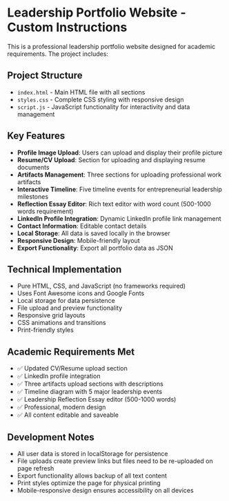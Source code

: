 <!-- Use this file to provide workspace-specific custom instructions to Copilot. For more details, visit https://code.visualstudio.com/docs/copilot/copilot-customization#_use-a-githubcopilotinstructionsmd-file -->

# Leadership Portfolio Website - Custom Instructions

This is a professional leadership portfolio website designed for academic requirements. The project includes:

## Project Structure
- `index.html` - Main HTML file with all sections
- `styles.css` - Complete CSS styling with responsive design
- `script.js` - JavaScript functionality for interactivity and data management

## Key Features
- **Profile Image Upload**: Users can upload and display their profile picture
- **Resume/CV Upload**: Section for uploading and displaying resume documents
- **Artifacts Management**: Three sections for uploading professional work artifacts
- **Interactive Timeline**: Five timeline events for entrepreneurial leadership milestones
- **Reflection Essay Editor**: Rich text editor with word count (500-1000 words requirement)
- **LinkedIn Profile Integration**: Dynamic LinkedIn profile link management
- **Contact Information**: Editable contact details
- **Local Storage**: All data is saved locally in the browser
- **Responsive Design**: Mobile-friendly layout
- **Export Functionality**: Export all portfolio data as JSON

## Technical Implementation
- Pure HTML, CSS, and JavaScript (no frameworks required)
- Uses Font Awesome icons and Google Fonts
- Local storage for data persistence
- File upload and preview functionality
- Responsive grid layouts
- CSS animations and transitions
- Print-friendly styles

## Academic Requirements Met
- ✅ Updated CV/Resume upload section
- ✅ LinkedIn profile integration
- ✅ Three artifacts upload sections with descriptions
- ✅ Timeline diagram with 5 major leadership events
- ✅ Leadership Reflection Essay editor (500-1000 words)
- ✅ Professional, modern design
- ✅ All content editable and saveable

## Development Notes
- All user data is stored in localStorage for persistence
- File uploads create preview links but files need to be re-uploaded on page refresh
- Export functionality allows backup of all text content
- Print styles optimize the page for physical printing
- Mobile-responsive design ensures accessibility on all devices
